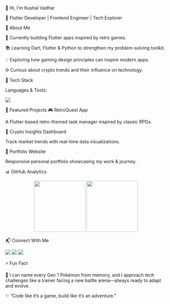👋 Hi, I'm Kushal Vadhar

🎯 Flutter Developer | Frontend Engineer | Tech Explorer

🌟 About Me

🔭 Currently building Flutter apps inspired by retro games.

📚 Learning Dart, Flutter & Python to strengthen my problem-solving toolkit.

💡 Exploring how gaming design principles can inspire modern apps.

🌐 Curious about crypto trends and their influence on technology.

🚀 Tech Stack

Languages & Tools:

<p align="left"> <img src="https://skillicons.dev/icons?i=dart,flutter,python,html,css,js,git,github,vscode,figma" /> </p>
📌 Featured Projects
🎮 RetroQuest App

A Flutter-based retro-themed task manager inspired by classic RPGs.

💸 Crypto Insights Dashboard

Track market trends with real-time data visualizations.

📂 Portfolio Website

Responsive personal portfolio showcasing my work & journey.

📊 GitHub Analytics
<p align="center"> <img src="https://github-readme-stats.vercel.app/api?username=KushalVadhar&count_private=true&show_icons=true&theme=radical&bg_color=000000&border_radius=20&title_color=FFD700&icon_color=FF4500&text_color=FFFFFF" height="160px"/> <img src="https://github-readme-stats.vercel.app/api/top-langs/?username=KushalVadhar&layout=compact&theme=radical&bg_color=000000&border_radius=20&title_color=FFD700&icon_color=FF4500&text_color=FFFFFF" height="160px"/> </p>
📬 Connect With Me
<p align="left"> <a href="mailto:kushalvadhar@gmail.com"><img src="https://skillicons.dev/icons?i=gmail" /></a> <a href="https://www.linkedin.com/in/kushal-vadhar"><img src="https://skillicons.dev/icons?i=linkedin" /></a> <a href="https://twitter.com/"><img src="https://skillicons.dev/icons?i=twitter" /></a> </p>
⚡ Fun Fact

👾 I can name every Gen 1 Pokémon from memory, and I approach tech challenges like a trainer facing a new battle arena—always ready to adapt and evolve.

✨ “Code like it’s a game, build like it’s an adventure.”
